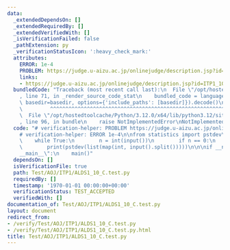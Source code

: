 ```yaml
---
data:
  _extendedDependsOn: []
  _extendedRequiredBy: []
  _extendedVerifiedWith: []
  _isVerificationFailed: false
  _pathExtension: py
  _verificationStatusIcon: ':heavy_check_mark:'
  attributes:
    ERROR: 1e-4
    PROBLEM: https://judge.u-aizu.ac.jp/onlinejudge/description.jsp?id=ITP1_10_C&lang=ja
    links:
    - https://judge.u-aizu.ac.jp/onlinejudge/description.jsp?id=ITP1_10_C&lang=ja
  bundledCode: "Traceback (most recent call last):\n  File \"/opt/hostedtoolcache/Python/3.12.0/x64/lib/python3.12/site-packages/onlinejudge_verify/documentation/build.py\"\
    , line 71, in _render_source_code_stat\n    bundled_code = language.bundle(stat.path,\
    \ basedir=basedir, options={'include_paths': [basedir]}).decode()\n          \
    \         ^^^^^^^^^^^^^^^^^^^^^^^^^^^^^^^^^^^^^^^^^^^^^^^^^^^^^^^^^^^^^^^^^^^^^^^^^^^^^^^^^\n\
    \  File \"/opt/hostedtoolcache/Python/3.12.0/x64/lib/python3.12/site-packages/onlinejudge_verify/languages/python.py\"\
    , line 96, in bundle\n    raise NotImplementedError\nNotImplementedError\n"
  code: "# verification-helper: PROBLEM https://judge.u-aizu.ac.jp/onlinejudge/description.jsp?id=ITP1_10_C&lang=ja\n\
    # verification-helper: ERROR 1e-4\n\nfrom statistics import pstdev\n\ndef main():\n\
    \    while True:\n        n = int(input())\n        if n == 0:\n            exit()\n\
    \        print(pstdev(list(map(int, input().split()))))\n\n\nif __name__ == \"\
    __main__\":\n    main()"
  dependsOn: []
  isVerificationFile: true
  path: Test/AOJ/ITP1/ALDS1_10_C.test.py
  requiredBy: []
  timestamp: '1970-01-01 00:00:00+00:00'
  verificationStatus: TEST_ACCEPTED
  verifiedWith: []
documentation_of: Test/AOJ/ITP1/ALDS1_10_C.test.py
layout: document
redirect_from:
- /verify/Test/AOJ/ITP1/ALDS1_10_C.test.py
- /verify/Test/AOJ/ITP1/ALDS1_10_C.test.py.html
title: Test/AOJ/ITP1/ALDS1_10_C.test.py
---
```

